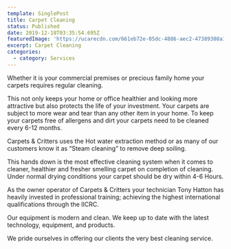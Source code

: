 ```yaml
---
template: SinglePost
title: Carpet Cleaning
status: Published
date: 2019-12-18T03:35:54.695Z
featuredImage: 'https://ucarecdn.com/661eb72e-05dc-4886-aec2-47389308a188/'
excerpt: Carpet Cleaning
categories:
  - category: Services
---
```

Whether it is your commercial premises or precious family home your carpets requires regular cleaning.

This not only keeps your home or office healthier and looking more attractive but also protects the life of your investment. Your carpets are subject to more wear and tear than any other item in your home. To keep your carpets free of allergens and dirt your carpets need to be cleaned every 6-12 months.

Carpets & Critters uses the Hot water extraction method or as many of our customers know it as “Steam cleaning” to remove deep soiling.

This hands down is the most effective cleaning system when it comes to cleaner, healthier and fresher smelling carpet on completion of cleaning. Under normal drying conditions your carpet should be dry within 4-6 Hours.

As the owner operator of Carpets & Critters your technician Tony Hatton has heavily invested in professional training; achieving the highest international qualifications through the IICRC.

Our equipment is modern and clean. We keep up to date with the latest technology, equipment, and products.

We pride ourselves in offering our clients the very best cleaning service.
